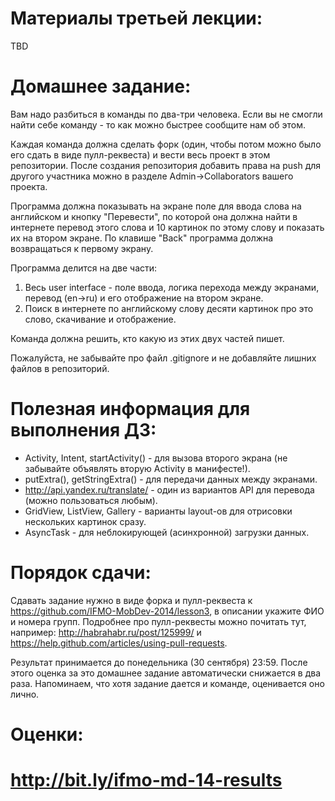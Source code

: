 Материалы третьей лекции:
=======
TBD

Домашнее задание:
=======
Вам надо разбиться в команды по два-три человека. Если вы не смогли найти себе команду - то как можно быстрее сообщите нам об этом.

Каждая команда должна сделать форк (один, чтобы потом можно было его сдать в виде пулл-реквеста) и вести весь проект в этом репозитории. После создания репозитория добавить права на push для другого участника можно в разделе Admin->Collaborators вашего проекта.

Программа должна показывать на экране поле для ввода слова на английском и кнопку "Перевести", по которой она должна найти в интернете перевод этого слова и 10 картинок по этому слову и показать их на втором экране. По клавише "Back" программа должна возвращаться к первому экрану.

Программа делится на две части:

1) Весь user interface - поле ввода, логика перехода между экранами, перевод (en->ru) и его отображение на втором экране.
2) Поиск в интернете по английскому слову десяти картинок про это слово, скачивание и отображение.

Команда должна решить, кто какую из этих двух частей пишет.

Пожалуйста, не забывайте про файл .gitignore и не добавляйте лишних файлов в репозиторий.

Полезная информация для выполнения ДЗ:
=======
 - Activity, Intent, startActivity() - для вызова второго экрана (не забывайте объявлять вторую Activity в манифесте!).
 - putExtra(), getStringExtra() - для передачи данных между экранами.
 - http://api.yandex.ru/translate/ - один из вариантов API для перевода (можно пользоваться любым).
 - GridView, ListView, Gallery - варианты layout-ов для отрисовки нескольких картинок сразу.
 - AsyncTask - для неблокирующей (асинхронной) загрузки данных.


Порядок сдачи:
=======
Сдавать задание нужно в виде форка и пулл-реквеста к https://github.com/IFMO-MobDev-2014/lesson3, в описании укажите ФИО и номера групп.
Подробнее про пулл-реквесты можно почитать тут, например: http://habrahabr.ru/post/125999/ и https://help.github.com/articles/using-pull-requests.

Результат принимается до понедельника (30 сентября) 23:59. После этого оценка за это домашнее задание автоматически снижается в два раза. Напоминаем, что хотя задание дается и команде, оценивается оно лично.

Оценки:
=======
http://bit.ly/ifmo-md-14-results
=======
